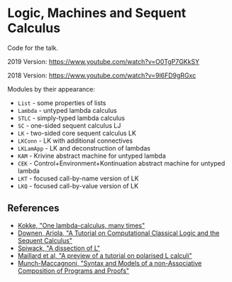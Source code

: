 # Logic, Machines and Sequent Calculus

Code for the talk.

2019 Version: https://www.youtube.com/watch?v=O0TgP7GKkSY

2018 Version: https://www.youtube.com/watch?v=9l6FD9gRGxc

Modules by their appearance:

* `List` - some properties of lists
* `Lambda` - untyped lambda calculus
* `STLC` - simply-typed lambda calculus
* `SC` - one-sided sequent calculus LJ
* `LK` - two-sided core sequent calculus LK
* `LKConn` - LK with additional connectives
* `LKLamApp` - LK and deconstruction of lambdas
* `KAM` - Krivine abstract machine for untyped lambda
* `CEK` - Control+Environment+Kontinuation abstract machine for untyped lambda
* `LKT` - focused call-by-name version of LK
* `LKQ` - focused call-by-value version of LK

## References

* [Kokke, "One lambda-calculus, many times"](https://wenkokke.github.io/2016/one-lambda-calculus-many-times/)
* [Downen, Ariola, "A Tutorial on Computational Classical Logic and the Sequent Calculus"](http://ix.cs.uoregon.edu/~pdownen/publications/sequent-intro.pdf)
* [Spiwack, "A dissection of L"](http://assert-false.net/arnaud/papers/A%20dissection%20of%20L.pdf)
* [Maillard et al, "A preview of a tutorial on polarised L calculi"](http://gallium.inria.fr/~scherer/research/L/tutorial-talk.pdf)
* [Munch-Maccagnoni, "Syntax and Models of a non-Associative Composition of Programs and Proofs"](http://guillaume.munch.name/papers/#SMAC)
